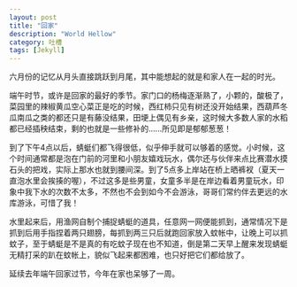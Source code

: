 ```yaml
---
layout: post
title: "回家"
description: "World Hellow"
category: 吐槽
tags: [Jekyll]
---
```


六月份的记忆从月头直接跳跃到月尾，其中能想起的就是和家人在一起的时光。

端午时节，或许是回家的最好的季节。家门口的杨梅逐渐熟了，小颗的，酸极了，菜园里的辣椒黄瓜空心菜正是吃的时候，西红柿只见有树还没开始结果，西葫芦冬瓜南瓜之类的都还只是有藤没结果，田埂上偶见有乡亲，这时候大多数人家的水稻都已经插秧结束，剩的也就是一些修补的......所见即是郁郁葱葱！

到了下午4点以后，蜻蜓们都飞得很低，似乎伸手就可以够着的感觉。小时候，这个时间通常都是泡在门前的河里和小朋友嬉戏玩水，偶尔还与伙伴来点比赛潜水摸石头的把戏，实际上那水也就到腰间深。到了5点多上岸站在桥上晒裤衩（夏天一直泡水里会挨揍的喔），不过这多是些男童，女童多半是在岸边看着男童玩水，印象中我下水的次数不太多，不然也不会到如今不会游泳，哥哥们常约伴去更远的水库游泳，可惜了我！

水里起来后，用渔网自制个捕捉蜻蜓的道具，任意网一网便能抓到，通常情况下是抓到后用手指捏着两只翅膀，每抓到两三只后就跑回家放入蚊帐中，让晚上可以抓蚊子，至于蜻蜓是不是真的有吃蚊子现在也不知道，倒是第二天早上醒来发现蜻蜓无精打采的趴在蚊帐上，貌似飞起来都困难，也只好把它们都给放了。



延续去年端午回家过节，今年在家也呆够了一周。